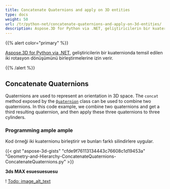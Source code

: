 ```yaml
---
title: Concatenate Quaternions and apply on 3D entities
type: docs
weight: 50
url: /tr/python-net/concatenate-quaternions-and-apply-on-3d-entities/
description: Aspose.3D for Python via .NET, geliştiricilerin bir kuaternionda temsil edilen iki rotasyon dönüşümünü birleştirmelerine izin verir.
---
```

{{% alert color="primary" %}} 

[Aspose.3D for Python via .NET](https://www.aspose.com/products/3d), geliştiricilerin bir kuaternionda temsil edilen iki rotasyon dönüşümünü birleştirmelerine izin verir.

{{% /alert %}} 
##  **Concatenate Quaternions**
Quaternions are used to represent an orientation in 3D space. The `concat` method exposed by the [`Quaternion`](https://reference.aspose.com/3d/net/aspose.threed.utilities/quaternion) class can be used to combine two quaternions. In this code example, we combine two quaternions and get a third resulting quaternion, and then apply these three quaternions to three cylinders.
###  **Programming ample ample**
Kod örneği iki kuaternionu birleştirir ve bunları farklı silindirlere uygular.

{{< gist "aspose-3d-gists" "cfde9f76113134443c76608c1d19453a" "Geometry-and-Hierarchy-ConcatenateQuaternions-ConcatenateQuaternions.py" >}}


**3ds MAX esuesuesuesu**

! [Todo: image_alt_text](concatenate-quaternions-and-apply-on-3d-entities_1.png)
